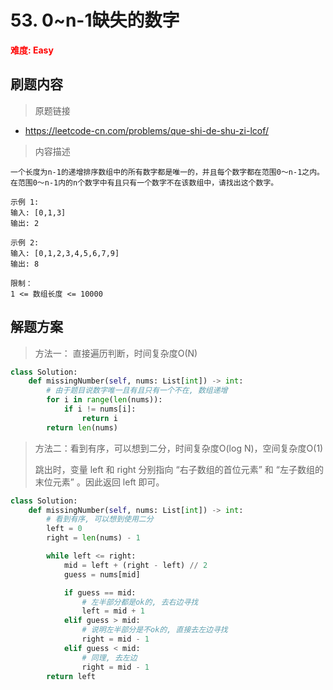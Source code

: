 # 53. 0~n-1缺失的数字

**<font color=red>难度: Easy</font>**

## 刷题内容

> 原题链接

* https://leetcode-cn.com/problems/que-shi-de-shu-zi-lcof/

> 内容描述

```
一个长度为n-1的递增排序数组中的所有数字都是唯一的，并且每个数字都在范围0～n-1之内。在范围0～n-1内的n个数字中有且只有一个数字不在该数组中，请找出这个数字。

示例 1:
输入: [0,1,3]
输出: 2

示例 2:
输入: [0,1,2,3,4,5,6,7,9]
输出: 8

限制：
1 <= 数组长度 <= 10000
```

## 解题方案

> 方法一： 直接遍历判断，时间复杂度O(N)
>

```python
class Solution:
    def missingNumber(self, nums: List[int]) -> int:
        # 由于题目说数字唯一且有且只有一个不在, 数组递增
        for i in range(len(nums)):
            if i != nums[i]:
                return i
        return len(nums)
```



> 方法二：看到有序，可以想到二分，时间复杂度O(log N)，空间复杂度O(1)
>
> 跳出时，变量 left 和 right 分别指向 “右子数组的首位元素” 和 “左子数组的末位元素” 。因此返回 left 即可。

```python
class Solution:
    def missingNumber(self, nums: List[int]) -> int:
        # 看到有序, 可以想到使用二分
        left = 0
        right = len(nums) - 1

        while left <= right:
            mid = left + (right - left) // 2
            guess = nums[mid]

            if guess == mid:
                # 左半部分都是ok的, 去右边寻找
                left = mid + 1
            elif guess > mid:
                # 说明左半部分是不ok的, 直接去左边寻找
                right = mid - 1
            elif guess < mid:
                # 同理, 去左边
                right = mid - 1
        return left
```